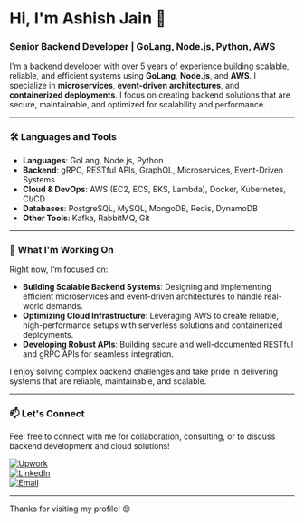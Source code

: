 # Hi, I'm Ashish Jain 👋

### Senior Backend Developer | GoLang, Node.js, Python, AWS

I'm a backend developer with over 5 years of experience building scalable, reliable, and efficient systems using **GoLang**, **Node.js**, and **AWS**. I specialize in **microservices**, **event-driven architectures**, and **containerized deployments**. I focus on creating backend solutions that are secure, maintainable, and optimized for scalability and performance.

***


### 🛠️ Languages and Tools

- **Languages**: GoLang, Node.js, Python
- **Backend**: gRPC, RESTful APIs, GraphQL, Microservices, Event-Driven Systems
- **Cloud & DevOps**: AWS (EC2, ECS, EKS, Lambda), Docker, Kubernetes, CI/CD
- **Databases**: PostgreSQL, MySQL, MongoDB, Redis, DynamoDB
- **Other Tools**: Kafka, RabbitMQ, Git

***


### 🚀 What I'm Working On

Right now, I’m focused on:

- **Building Scalable Backend Systems**: Designing and implementing efficient microservices and event-driven architectures to handle real-world demands.
- **Optimizing Cloud Infrastructure**: Leveraging AWS to create reliable, high-performance setups with serverless solutions and containerized deployments.
- **Developing Robust APIs**: Building secure and well-documented RESTful and gRPC APIs for seamless integration.

I enjoy solving complex backend challenges and take pride in delivering systems that are reliable, maintainable, and scalable.

***


### 📫 Let's Connect

Feel free to connect with me for collaboration, consulting, or to discuss backend development and cloud solutions!

[![Upwork](https://img.shields.io/badge/Upwork-Ashish_Jain-brightgreen?style=flat\&logo=upwork)](https://www.upwork.com/freelancers/ashishj94)\
[![LinkedIn](https://img.shields.io/badge/LinkedIn-Ashish_Jain-blue?style=flat\&logo=linkedin)](https://www.linkedin.com/in/ashish-jain-dev/)\
[![Email](https://img.shields.io/badge/Email-ashish2103parmar@gmail.com-informational?style=flat\&logo=gmail)](mailto:ashish2103parmar@gmail.com)

***

Thanks for visiting my profile! 😊
